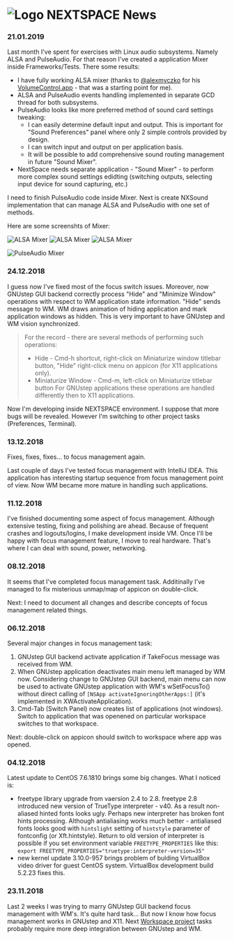 # ![Logo](NEXTSPACE.png) NEXTSPACE News

### 21.01.2019
Last month I've spent for exercises with Linux audio subsystems. Namely ALSA and PulseAudio. For that reason I've 
created a application Mixer inside Frameworks/Tests. There some results:
* I have fully working ALSA mixer (thanks to [@alexmyczko](https://github.com/alexmyczko) for his [VolumeControl.app](https://github.com/alexmyczko/VolumeControl.app) - that was a starting point for me).
* ALSA and PulseAudio events handling implemented in separate GCD thread for both subsystems.
* PulseAudio looks like more preferred method of sound card settings tweaking:
    * I can easily determine default input and output. This is important for "Sound Preferences" panel where only 2 
    simple controls provided by design.
    * I can switch input and output on per application basis.
    * It will be possible to add comprehensive sound routing management in future "Sound Mixer". 
* NextSpace needs separate application - "Sound Mixer" - to perform more complex sound settings edidting (switching 
outputs, selecting input device for sound capturing, etc.)

I need to finish PulseAudio code inside Mixer. Next is create NXSound implementation that can manage ALSA and PulseAudio
with one set of methods.

Here are some screenshts of Mixer:

![ALSA Mixer](ALSAMixer-1.png) ![ALSA Mixer](ALSAMixer-2.png) ![ALSA Mixer](ALSAMixer-3.png)

![PulseAudio Mixer](PAMixer.png) 

### 24.12.2018

I guess now I've fixed most of the focus switch issues. Moreover, now GNUstep GUI backend correctly process "Hide" and
"Minimize Window" operations with respect to WM application state information. "Hide" sends message to WM. WM draws 
animation of hiding application and mark application windows as hidden. This is very important to have GNUstep and WM 
vision synchronized.

> For the record - there are several methods of performing such operations:
> * Hide - Cmd-h shortcut, right-click on Miniaturize window titlebar button, "Hide" right-click menu on appicon (for 
> X11 applications only).
> * Miniaturize Window - Cmd-m, left-click on Miniaturize titlebar button
> For GNUstep applications these operations are handled differently then to X11 applications.

Now I'm developing inside NEXTSPACE environment. I suppose that more bugs will be revealed. However I'm switching to 
other project tasks (Preferences, Terminal). 

### 13.12.2018

Fixes, fixes, fixes... to focus management again. 

Last couple of days I've tested focus management with IntelliJ IDEA.
This application has interesting startup sequence from focus management point of view. Now WM became more mature in 
handling such applications. 

### 11.12.2018

I've finished documenting some aspect of focus management. Although extensive testing, fixing and polishing are ahead.
Because of frequent crashes and logouts/logins, I make development inside VM. 
Once I'll be happy with focus management feature, I move to real hardware. That's where I can deal with sound, power, 
networking.

### 08.12.2018

It seems that I've completed focus management task.
Additinally I've managed to fix misterious unmap/map of appicon on double-click.

Next: I need to document all changes and describe concepts of focus management related things.

### 06.12.2018

Several major changes in focus management task:
1. GNUstep GUI backend activate application if TakeFocus message was received
   from WM.
2. When GNUstep application deactivates main menu left managed by WM now. Considering
   change to GNUstep GUI backend, main menu can now be used to activate GNUstep application
   with WM's wSetFocusTo() without direct calling of `[NSApp activateIgnoringOtherApps:]` (it's
   implemented in XWActivateApplication).
3. Cmd-Tab (Switch Panel) now creates list of applications (not windows). Switch to application
   that was openened on particular workspace switches to that workspace.
   
Next: double-click on appicon should switch to workspace where app was opened.

### 04.12.2018

Latest update to CentOS 7.6.1810 brings some big changes. What I noticed is:
- freetype library upgrade from vaersion 2.4 to 2.8. freetype 2.8 introduced new 
  version of TrueType interpreter - v40. As a result non-aliased hinted fonts 
  looks ugly. Perhaps new interpreter has broken font hints processing.
  Although antialiasing works much better - antialiased fonts looks good with 
  `hintslight` setting of `hintstyle` parameter of fontconfig (or Xft.hintstyle).
  Return to old version of interpreter is possible if you set environment 
  variable `FREETYPE_PROPERTIES` like this:
  `export FREETYPE_PROPERTIES="truetype:interpreter-version=35"`
- new kernel update 3.10.0-957 brings problem of bulding VirtualBox video driver
  for guest CentOS system. VirtualBox development build 5.2.23 fixes this.

### 23.11.2018

Last 2 weeks I was trying to marry GNUstep GUI backend focus management with WM's.
It's quite hard task... But now I know how focus management works in GNUstep and X11.
Next [Workspace project](https://github.com/trunkmaster/nextspace/projects/4) 
tasks probably require more deep integration between GNUstep and WM.
